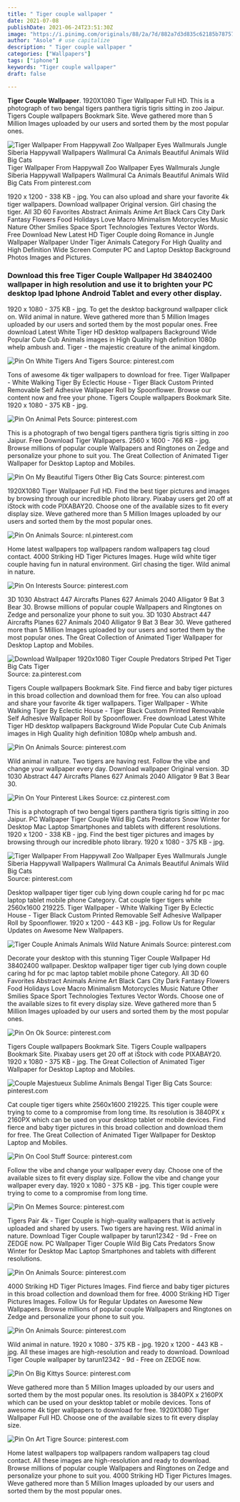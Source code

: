 ```yaml
---
title: " Tiger couple wallpaper "
date: 2021-07-08
publishDate: 2021-06-24T23:51:30Z
image: "https://i.pinimg.com/originals/88/2a/7d/882a7d3d835c62185b7875789cd98b60.jpg"
author: "Asole" # use capitalize
description: " Tiger couple wallpaper "
categories: ["Wallpapers"]
tags: ["iphone"]
keywords: "Tiger couple wallpaper"
draft: false

---
```



**Tiger Couple Wallpaper**. 1920X1080 Tiger Wallpaper Full HD. This is a photograph of two bengal tigers panthera tigris tigris sitting in zoo Jaipur. Tigers Couple wallpapers Bookmark Site. Weve gathered more than 5 Million Images uploaded by our users and sorted them by the most popular ones.

![Tiger Wallpaper From Happywall Zoo Wallpaper Eyes Wallmurals Jungle Siberia Happywall Wallpapers Wallmural Ca Animals Beautiful Animals Wild Big Cats](https://i.pinimg.com/736x/e8/a8/ee/e8a8ee7b329c3bf6b3040292c97d2564.jpg "Tiger Wallpaper From Happywall Zoo Wallpaper Eyes Wallmurals Jungle Siberia Happywall Wallpapers Wallmural Ca Animals Beautiful Animals Wild Big Cats")
Tiger Wallpaper From Happywall Zoo Wallpaper Eyes Wallmurals Jungle Siberia Happywall Wallpapers Wallmural Ca Animals Beautiful Animals Wild Big Cats From pinterest.com


1920 x 1200 - 338 KB - jpg. You can also upload and share your favorite 4k tiger wallpapers. Download wallpaper Original version. Girl chasing the tiger. All 3D 60 Favorites Abstract Animals Anime Art Black Cars City Dark Fantasy Flowers Food Holidays Love Macro Minimalism Motorcycles Music Nature Other Smilies Space Sport Technologies Textures Vector Words. Free Download New Latest HD Tiger Couple doing Romance in Jungle Wallpaper Wallpaper Under Tiger Animals Category For High Quality and High Definition Wide Screen Computer PC and Laptop Desktop Background Photos Images and Pictures.

### Download this free Tiger Couple Wallpaper Hd 38402400 wallpaper in high resolution and use it to brighten your PC desktop Ipad Iphone Android Tablet and every other display.

1920 x 1080 - 375 KB - jpg. To get the desktop background wallpaper click on. Wild animal in nature. Weve gathered more than 5 Million Images uploaded by our users and sorted them by the most popular ones. Free download Latest White Tiger HD desktop wallpapers Background Wide Popular Cute Cub Animals images in High Quality high definition 1080p whelp ambush and. Tiger - the majestic creature of the animal kingdom.


![Pin On White Tigers And Tigers](https://i.pinimg.com/originals/3e/17/cd/3e17cdff409caddcd3202caa4d10dbd4.jpg "Pin On White Tigers And Tigers")
Source: pinterest.com

Tons of awesome 4k tiger wallpapers to download for free. Tiger Wallpaper - White Walking Tiger By Eclectic House - Tiger Black Custom Printed Removable Self Adhesive Wallpaper Roll by Spoonflower. Browse our content now and free your phone. Tigers Couple wallpapers Bookmark Site. 1920 x 1080 - 375 KB - jpg.

![Pin On Animal Pets](https://i.pinimg.com/originals/51/17/a7/5117a7f2d0c4b5f925544a355e774d76.jpg "Pin On Animal Pets")
Source: pinterest.com

This is a photograph of two bengal tigers panthera tigris tigris sitting in zoo Jaipur. Free Download Tiger Wallpapers. 2560 x 1600 - 766 KB - jpg. Browse millions of popular couple Wallpapers and Ringtones on Zedge and personalize your phone to suit you. The Great Collection of Animated Tiger Wallpaper for Desktop Laptop and Mobiles.

![Pin On My Beautiful Tigers Other Big Cats](https://i.pinimg.com/originals/20/da/a3/20daa3bae2e5e4ba262ac1349a34cf20.jpg "Pin On My Beautiful Tigers Other Big Cats")
Source: pinterest.com

1920X1080 Tiger Wallpaper Full HD. Find the best tiger pictures and images by browsing through our incredible photo library. Pixabay users get 20 off at iStock with code PIXABAY20. Choose one of the available sizes to fit every display size. Weve gathered more than 5 Million Images uploaded by our users and sorted them by the most popular ones.

![Pin On Animals](https://i.pinimg.com/originals/66/91/58/669158f43c0b52b7bba29c9a20d32982.jpg "Pin On Animals")
Source: nl.pinterest.com

Home latest wallpapers top wallpapers random wallpapers tag cloud contact. 4000 Striking HD Tiger Pictures Images. Huge wild white tiger couple having fun in natural environment. Girl chasing the tiger. Wild animal in nature.

![Pin On Interests](https://i.pinimg.com/originals/55/75/4b/55754b2c3b3e57039683732cb000f572.jpg "Pin On Interests")
Source: pinterest.com

3D 1030 Abstract 447 Aircrafts Planes 627 Animals 2040 Alligator 9 Bat 3 Bear 30. Browse millions of popular couple Wallpapers and Ringtones on Zedge and personalize your phone to suit you. 3D 1030 Abstract 447 Aircrafts Planes 627 Animals 2040 Alligator 9 Bat 3 Bear 30. Weve gathered more than 5 Million Images uploaded by our users and sorted them by the most popular ones. The Great Collection of Animated Tiger Wallpaper for Desktop Laptop and Mobiles.

![Download Wallpaper 1920x1080 Tiger Couple Predators Striped Pet Tiger Big Cats Tiger](https://i.pinimg.com/originals/3e/01/0e/3e010e2ee12553c0befefec0cee668cf.jpg "Download Wallpaper 1920x1080 Tiger Couple Predators Striped Pet Tiger Big Cats Tiger")
Source: za.pinterest.com

Tigers Couple wallpapers Bookmark Site. Find fierce and baby tiger pictures in this broad collection and download them for free. You can also upload and share your favorite 4k tiger wallpapers. Tiger Wallpaper - White Walking Tiger By Eclectic House - Tiger Black Custom Printed Removable Self Adhesive Wallpaper Roll by Spoonflower. Free download Latest White Tiger HD desktop wallpapers Background Wide Popular Cute Cub Animals images in High Quality high definition 1080p whelp ambush and.

![Pin On Animals](https://i.pinimg.com/originals/2b/7d/6b/2b7d6b97ff92ef29522eae25692ee4fb.jpg "Pin On Animals")
Source: pinterest.com

Wild animal in nature. Two tigers are having rest. Follow the vibe and change your wallpaper every day. Download wallpaper Original version. 3D 1030 Abstract 447 Aircrafts Planes 627 Animals 2040 Alligator 9 Bat 3 Bear 30.

![Pin On Your Pinterest Likes](https://i.pinimg.com/736x/37/f2/46/37f24630fef894b36f7ab787bd0c613d.jpg "Pin On Your Pinterest Likes")
Source: cz.pinterest.com

This is a photograph of two bengal tigers panthera tigris tigris sitting in zoo Jaipur. PC Wallpaper Tiger Couple Wild Big Cats Predators Snow Winter for Desktop Mac Laptop Smartphones and tablets with different resolutions. 1920 x 1200 - 338 KB - jpg. Find the best tiger pictures and images by browsing through our incredible photo library. 1920 x 1080 - 375 KB - jpg.

![Tiger Wallpaper From Happywall Zoo Wallpaper Eyes Wallmurals Jungle Siberia Happywall Wallpapers Wallmural Ca Animals Beautiful Animals Wild Big Cats](https://i.pinimg.com/736x/e8/a8/ee/e8a8ee7b329c3bf6b3040292c97d2564.jpg "Tiger Wallpaper From Happywall Zoo Wallpaper Eyes Wallmurals Jungle Siberia Happywall Wallpapers Wallmural Ca Animals Beautiful Animals Wild Big Cats")
Source: pinterest.com

Desktop wallpaper tiger tiger cub lying down couple caring hd for pc mac laptop tablet mobile phone Category. Cat couple tiger tigers white 2560x1600 219225. Tiger Wallpaper - White Walking Tiger By Eclectic House - Tiger Black Custom Printed Removable Self Adhesive Wallpaper Roll by Spoonflower. 1920 x 1200 - 443 KB - jpg. Follow Us for Regular Updates on Awesome New Wallpapers.

![Tiger Couple Animals Animals Wild Nature Animals](https://i.pinimg.com/originals/67/17/06/671706b9515fd5dc51f926950dcea205.jpg "Tiger Couple Animals Animals Wild Nature Animals")
Source: pinterest.com

Decorate your desktop with this stunning Tiger Couple Wallpaper Hd 38402400 wallpaper. Desktop wallpaper tiger tiger cub lying down couple caring hd for pc mac laptop tablet mobile phone Category. All 3D 60 Favorites Abstract Animals Anime Art Black Cars City Dark Fantasy Flowers Food Holidays Love Macro Minimalism Motorcycles Music Nature Other Smilies Space Sport Technologies Textures Vector Words. Choose one of the available sizes to fit every display size. Weve gathered more than 5 Million Images uploaded by our users and sorted them by the most popular ones.

![Pin On Ok](https://i.pinimg.com/originals/0a/62/06/0a6206470cfc5f0bad7cef5190b43dcf.jpg "Pin On Ok")
Source: pinterest.com

Tigers Couple wallpapers Bookmark Site. Tigers Couple wallpapers Bookmark Site. Pixabay users get 20 off at iStock with code PIXABAY20. 1920 x 1080 - 375 KB - jpg. The Great Collection of Animated Tiger Wallpaper for Desktop Laptop and Mobiles.

![Couple Majestueux Sublime Animals Bengal Tiger Big Cats](https://i.pinimg.com/originals/9a/17/d1/9a17d1edcba797a00f14bdeaebdb844b.jpg "Couple Majestueux Sublime Animals Bengal Tiger Big Cats")
Source: pinterest.com

Cat couple tiger tigers white 2560x1600 219225. This tiger couple were trying to come to a compromise from long time. Its resolution is 3840PX x 2160PX which can be used on your desktop tablet or mobile devices. Find fierce and baby tiger pictures in this broad collection and download them for free. The Great Collection of Animated Tiger Wallpaper for Desktop Laptop and Mobiles.

![Pin On Cool Stuff](https://i.pinimg.com/originals/2e/7d/d3/2e7dd3a2eacd96023af3df40bd62c656.jpg "Pin On Cool Stuff")
Source: pinterest.com

Follow the vibe and change your wallpaper every day. Choose one of the available sizes to fit every display size. Follow the vibe and change your wallpaper every day. 1920 x 1080 - 375 KB - jpg. This tiger couple were trying to come to a compromise from long time.

![Pin On Memes](https://i.pinimg.com/originals/48/f9/55/48f9551615ea3793a3bcfd7d7920fe33.jpg "Pin On Memes")
Source: pinterest.com

Tigers Pair 4k - Tiger Couple is high-quality wallpapers that is actively uploaded and shared by users. Two tigers are having rest. Wild animal in nature. Download Tiger Couple wallpaper by tarun12342 - 9d - Free on ZEDGE now. PC Wallpaper Tiger Couple Wild Big Cats Predators Snow Winter for Desktop Mac Laptop Smartphones and tablets with different resolutions.

![Pin On Animals](https://i.pinimg.com/originals/30/c9/3d/30c93dec9a316f4dffa245267e3ceed0.jpg "Pin On Animals")
Source: pinterest.com

4000 Striking HD Tiger Pictures Images. Find fierce and baby tiger pictures in this broad collection and download them for free. 4000 Striking HD Tiger Pictures Images. Follow Us for Regular Updates on Awesome New Wallpapers. Browse millions of popular couple Wallpapers and Ringtones on Zedge and personalize your phone to suit you.

![Pin On Animals](https://i.pinimg.com/originals/69/fe/f3/69fef3b6b88aeeca1fc5d7776d6cf8cd.jpg "Pin On Animals")
Source: pinterest.com

Wild animal in nature. 1920 x 1080 - 375 KB - jpg. 1920 x 1200 - 443 KB - jpg. All these images are high-resolution and ready to download. Download Tiger Couple wallpaper by tarun12342 - 9d - Free on ZEDGE now.

![Pin On Big Kittys](https://i.pinimg.com/736x/46/a3/52/46a35283616300c5555f8fad03bc5f44.jpg "Pin On Big Kittys")
Source: pinterest.com

Weve gathered more than 5 Million Images uploaded by our users and sorted them by the most popular ones. Its resolution is 3840PX x 2160PX which can be used on your desktop tablet or mobile devices. Tons of awesome 4k tiger wallpapers to download for free. 1920X1080 Tiger Wallpaper Full HD. Choose one of the available sizes to fit every display size.

![Pin On Art Tigre](https://i.pinimg.com/originals/88/2a/7d/882a7d3d835c62185b7875789cd98b60.jpg "Pin On Art Tigre")
Source: pinterest.com

Home latest wallpapers top wallpapers random wallpapers tag cloud contact. All these images are high-resolution and ready to download. Browse millions of popular couple Wallpapers and Ringtones on Zedge and personalize your phone to suit you. 4000 Striking HD Tiger Pictures Images. Weve gathered more than 5 Million Images uploaded by our users and sorted them by the most popular ones.

